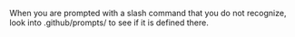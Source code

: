When you are prompted with a slash command that you do not recognize, look into .github/prompts/ to see if it is defined there.
